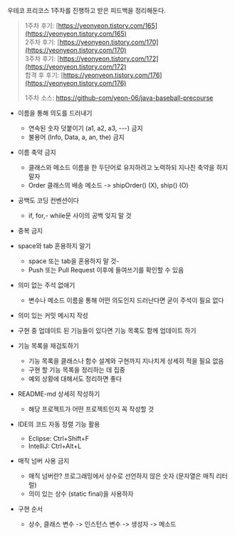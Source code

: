 우테코 프리코스 1주차를 진행하고 받은 피드백을 정리해둔다.
> 1주차 후기: [https://yeonyeon.tistory.com/165](https://yeonyeon.tistory.com/165)  
> 2주차 후기: [https://yeonyeon.tistory.com/170](https://yeonyeon.tistory.com/170)  
> 3주차 후기: [https://yeonyeon.tistory.com/172](https://yeonyeon.tistory.com/172)  
> 합격 후 후기: [https://yeonyeon.tistory.com/176](https://yeonyeon.tistory.com/176)
> 
> 1주차 소스: [https://github-com/yeon-06/java-baseball-precourse](https://github-com/yeon-06/java-baseball-precourse)

- 이름을 통해 의도를 드러내기
  - 연속된 숫자 덧붙이기 (a1, a2, a3, ---) 금지
  - 불용어 (Info, Data, a, an, the) 금지

- 이름 축약 금지
  - 클래스와 메소드 이름을 한 두단어로 유지하려고 노력하되 지나친 축약을 하지 말자
  - Order 클래스의 배송 메소드 -> shipOrder() (X), ship() (O)

- 공백도 코딩 컨벤션이다
  - if, for,- while문 사이의 공백 잊지 말 것

- 중복 금지

- space와 tab 혼용하지 말기
  - space 또는 tab을 혼용하지 말 것-
  - Push 또는 Pull Request 이후에 들여쓰기를 확인할 수 있음

- 의미 없는 주석 없애기
  - 변수나 메소드 이름을 통해 어떤 의도인지 드러난다면 굳이 주석이 필요 없다

- 의미 있는 커밋 메시지 작성

- 구현 중 업데이트 된 기능들이 있다면 기능 목록도 함께 업데이트 하기

- 기능 목록을 재검토하기
  - 기능 목록을 클래스나 함수 설계와 구현까지 지나치게 상세히 적을 필요 없음
  - 구현 할 기능 목록을 정리하는 데 집중
  - 예외 상황에 대해서도 정리하면 좋다

- README-md 상세히 작성하기
  - 해당 프로젝트가 어떤 프로젝트인지 꼭 작성할 것

- IDE의 코드 자동 정렬 기능 활용
  - Eclipse: Ctrl+Shift+F
  - IntelliJ: Ctrl+Alt+L

- 매직 넘버 사용 금지
  - 매직 넘버란? 프로그래밍에서 상수로 선언하지 않은 숫자 (문자열은 매직 리터럴)
  - 의미 있는 상수 (static final)을 사용하자

- 구현 순서
  - 상수, 클래스 변수 -> 인스턴스 변수 -> 생성자 -> 메소드